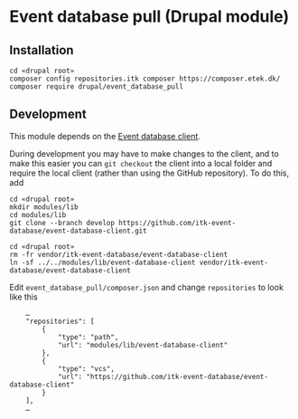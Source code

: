 # Event database pull (Drupal module)

## Installation ##

```
cd «drupal root»
composer config repositories.itk composer https://composer.etek.dk/
composer require drupal/event_database_pull
```


## Development ##

This module depends on the [Event database client](https://github.com/itk-event-database/event-database-client).

During development you may have to make changes to the client, and to make this easier you can `git checkout` the client into a local folder and require the local client (rather than using the GitHub repository). To do this, add

```
cd «drupal root»
mkdir modules/lib
cd modules/lib
git clone --branch develop https://github.com/itk-event-database/event-database-client.git
```

```
cd «drupal root»
rm -fr vendor/itk-event-database/event-database-client
ln -sf ../../modules/lib/event-database-client vendor/itk-event-database/event-database-client
```


Edit `event_database_pull/composer.json` and change `repositories` to look like this

```
    …
    "repositories": [
        {
            "type": "path",
            "url": "modules/lib/event-database-client"
        },
        {
            "type": "vcs",
            "url": "https://github.com/itk-event-database/event-database-client"
        }
    ],
    …

```
